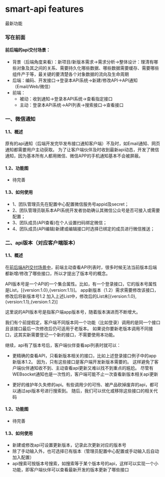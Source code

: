 # smart-api  features
最新功能

### 写在前面

#### <span id="jump_1">前后端的api交付场景：</span>
   - 背景（后端角度来看）：新项目/新版本需求->需求分析->整体设计：理清有哪些对象及其之间的关系、需要持久化哪些数据、哪些数据需要缓存、需要哪些组件产于等，最关键的要清楚各个对象数据的流向及生命周期
   - 后端：编码、开发接口->登录本API系统->新建/修改API->API通知（Email/Web/微信）
   - 前端：
        - 被动：收到通知->登录本API系统->查看指定接口
        - 主动：登录本API系统->API列表->搜索接口->查看接口

### 一、微信通知


#### 1.1、概述

原有的api通知（后端开发完毕发布接口通知客户端）不及时，如Email通知、网页通知都需要用户主动获取。
为了让客户端伙伴及时收到最新api动态，开发了微信通知，因为基本所有人都用微信、微信APP的手机通知基本不会被屏蔽。


#### 1.2、功能图

- 待完善

#### 1.3、如何使用

- 1、团队管理员先在配置中心配置微信服务号appid及secret；
- 2、团队管理员联系本API系统开发者协助确认其微信公众号是否可接入或需要配置；
- 3、团队成员(API查看)在个人设置扫码绑定微信；
- 4、团队成员(API编辑)新建或编辑接口时选择已绑定的成员进行微信推送；

### 二、api版本（对应客户端版本）


#### 1.1、概述

在[前后端API交付场景中](#jump_1)，前端主动查看API列表时，很多时候无法当前版本后端都新增/修改了哪些接口，所以才提出了版本号的概念。

API版本号是一个API的一个集合属性。比如，有一个登录接口，它的版本号属性是List，\[{version:1.0},{version:1.1}\]。
app新版本（1.2）需求需要修改该接口，修改后将新版本号1.2 加入上述List中，修改后的List未\[{version:1.0},{version:1.1},{version:1.2}\]
        
这里说的API版本号是指客户端app版本号，随着版本演进而不断增大。

我们有个前提假定，客户端不同版本同一个功能（比如登录）调用的是同一个接口且该接口最后一次修改后仍可适用于老版本。
如果说你要新老版本调用不同接口，这其实新需要登记一个新的接口，不需要使用本功能。

继续，api有了版本号后，客户端伙伴查看api列表时就可以：
- 更精确的查看API，只看新版本相关的接口，比如上述登录接口例子中的app新版本1.2。
因为，只有这些接口是客户端开发新版本需要的。
这样避免了客户端伙伴通知收不到、主动查看api更新又难以找不到重点的尴尬。
尽管有WEBsocket通知也是一次性的，客户端可能不止一次查看新版本相关api更新

- 更好的维护年久失修的api。有些调用少的可怜、被产品砍掉废弃的api，都可以通过api版本号进行搜索到。
随后，我们可以优化或移除这些接口的相关代码


#### 1.2、功能图

- 待完善

#### 1.3、如何使用
- 新建或修改api可设置更新版本，记录此次更新对应的版本号
- 除了手动输入外，也可选择已有版本（管理员配置中心配置或手动输入后自动加入配置）
- api搜索可按版本号搜索，如搜索等于某个版本号的api，这样可以实现一个小功能，即客户端伙伴可以查看最新开发的版本更新了哪些接口






